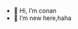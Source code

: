 - 👋 Hi, I’m conan
- 👀 I’m new here,haha


<!---
jiangnanconan/jiangnanconan is a ✨ special ✨ repository because its `README.md` (this file) appears on your GitHub profile.
You can click the Preview link to take a look at your changes.
--->
